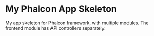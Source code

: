 My Phalcon App Skeleton
=======

My app skeleton for Phalcon framework, with multiple modules.
The frontend module has API controllers separately.